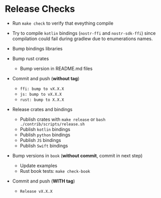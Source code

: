 # Release Checks

* Run `make check` to verify that eveything compile

* Try to compile `kotlin` bindings (`nostr-ffi` and `nostr-sdk-ffi`) since compilation could fail during gradlew due to enumerations names.

* Bump bindings libraries

* Bump rust crates
    * Bump version in README.md files

* Commit and push (**without tag**)
    * `ffi: bump to vX.X.X`
    * `js: bump to vX.X.X`
    * `rust: bump to X.X.X`

* Release crates and bindings
    * Publish crates with `make release` or `bash ./contrib/scripts/release.sh`
    * Publish `kotlin` bindings
    * Publish `python` bindings
    * Publish `JS` bindings
    * Publish `Swift` bindings

* Bump versions in `book` (**without commit**, commit in next step)
    * Update examples
    * Rust book tests: `make check-book`

* Commit and push (**WITH tag**)
    * `Release vX.X.X`
